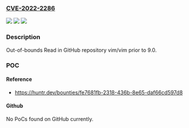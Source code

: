 ### [CVE-2022-2286](https://cve.mitre.org/cgi-bin/cvename.cgi?name=CVE-2022-2286)
![](https://img.shields.io/static/v1?label=Product&message=vim%2Fvim&color=blue)
![](https://img.shields.io/static/v1?label=Version&message=%3C%209.0%20&color=brighgreen)
![](https://img.shields.io/static/v1?label=Vulnerability&message=CWE-125%20Out-of-bounds%20Read&color=brighgreen)

### Description

Out-of-bounds Read in GitHub repository vim/vim prior to 9.0.

### POC

#### Reference
- https://huntr.dev/bounties/fe7681fb-2318-436b-8e65-daf66cd597d8

#### Github
No PoCs found on GitHub currently.

